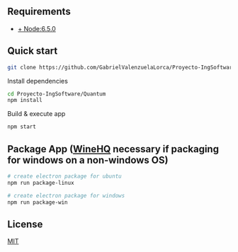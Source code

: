 ## Requirements
* [+ Node:6.5.0](https://nodejs.org/en/)

## Quick start

```bash
git clone https://github.com/GabrielValenzuelaLorca/Proyecto-IngSoftware.git
```
Install dependencies

```bash
cd Proyecto-IngSoftware/Quantum
npm install
```
Build & execute app
```bash
npm start
```

## Package App ([WineHQ](https://wiki.winehq.org/Ubuntu) necessary if packaging for windows on a non-windows OS)
```bash
# create electron package for ubuntu
npm run package-linux

# create electron package for windows
npm run package-win

```

## License

[MIT]

[Webpack]: http://webpack.github.io
[MIT]: http://markdalgleish.mit-license.org
[angular2]: http://angular.io
[electron]: http://electron.atom.io/
[ngrx]: https://github.com/ngrx/store
[electron-packager]: https://github.com/electron-userland/electron-packager

